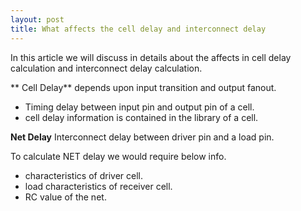 ```yaml
---
layout: post
title: What affects the cell delay and interconnect delay
---
```


In this article we will discuss in details about the affects in cell delay calculation and interconnect delay calculation.

** Cell Delay** depends upon input transition and output fanout.
- Timing delay between input pin and output pin of a cell.
- cell delay information is contained in the library of a cell.

**Net Delay** Interconnect delay between driver pin and a load pin.

To calculate NET delay we would require below info.
- characteristics of driver cell.
-  load characteristics of receiver cell.
- RC value of the net.

